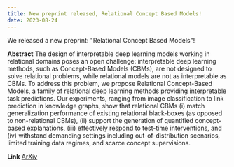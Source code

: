 ```yaml
---
title: New preprint released, Relational Concept Based Models!
date: 2023-08-24
---
```


We released a new preprint: "Relational Concept Based Models"!

**Abstract**
The design of interpretable deep learning models working in relational domains poses
an open challenge: interpretable deep learning methods,
such as Concept-Based Models (CBMs), are not designed to solve
relational problems, while relational models are not as interpretable as CBMs. 
To address this problem, we propose Relational Concept-Based Models, a family
of relational deep learning methods providing interpretable task predictions. 
Our experiments, ranging from image classification to link prediction in 
knowledge graphs, show that relational CBMs (i) match generalization performance of 
existing relational black-boxes (as opposed to non-relational CBMs), 
(ii) support the generation of quantified concept-based explanations, 
(iii) effectively respond to test-time interventions, and 
(iv) withstand demanding settings including out-of-distribution scenarios, 
limited training data regimes, and scarce concept supervisions. 

**Link**
[ArXiv](https://arxiv.org/abs/2308.11991)
